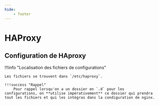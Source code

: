 ```yaml
---
hide:
    - footer
---
```


# HAProxy

## Configuration de HAproxy 

!!!info "Localisation des fichiers de configurations"

    Les fichiers se trouvent dans `/etc/haproxy`.

    !!!success "Rappel"
        Pour rappel lorsqu'on a un dossier en `.d` pour les configurations, on **utilise impérativement** ce dossier qui prendra tout les fichiers et qui les intègras dans la condiguration de nginx.

